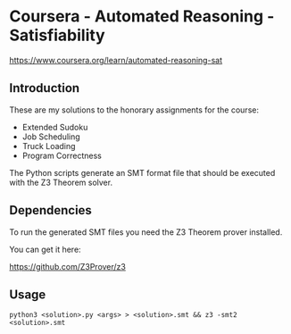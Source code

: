 # Coursera - Automated Reasoning - Satisfiability
https://www.coursera.org/learn/automated-reasoning-sat


## Introduction

These are my solutions to the honorary assignments for the course:

* Extended Sudoku
* Job Scheduling
* Truck Loading
* Program Correctness

The Python scripts generate an SMT format file that should be executed
with the Z3 Theorem solver.

## Dependencies

To run the generated SMT files you need the Z3 Theorem prover installed.

You can get it here:

https://github.com/Z3Prover/z3


## Usage

```
python3 <solution>.py <args> > <solution>.smt && z3 -smt2 <solution>.smt
```
